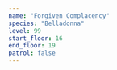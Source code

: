 ```yaml
---
name: "Forgiven Complacency"
species: "Belladonna"
level: 99
start_floor: 16
end_floor: 19
patrol: false
---
```

